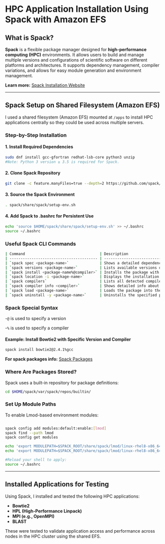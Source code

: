 # HPC Application Installation Using Spack with Amazon EFS

## What is Spack?

**Spack** is a flexible package manager designed for **high-performance computing (HPC)** environments. It allows users to build and manage multiple versions and configurations of scientific software on different platforms and architectures. It supports dependency management, compiler variations, and allows for easy module generation and environment management.

**Learn more:** [Spack Installation Website](https://spack-tutorial.readthedocs.io/en/latest/tutorial_basics.html)

---

## Spack Setup on Shared Filesystem (Amazon EFS)

I used a shared filesystem (Amazon EFS) mounted at `/apps` to install HPC applications centrally so they could be used across multiple servers.

### Step-by-Step Installation

#### 1. Install Required Dependencies
```bash
sudo dnf install gcc-gfortran redhat-lsb-core python3 unzip
#Note: Python 3 version ≥ 3.5 is required for Spack.
```
#### 2. Clone Spack Repository
```bash
git clone -c feature.manyFiles=true --depth=2 https://github.com/spack/spack.git
```

#### 3. Source the Spack Environment
```bash
. spack/share/spack/setup-env.sh
```

#### 4. Add Spack to .bashrc for Persistent Use
```bash
echo 'source $HOME/spack/share/spack/setup-env.sh' >> ~/.bashrc
source ~/.bashrc
```

### Useful Spack CLI Commands
```bash
| Command                                  | Description                                               |
| ---------------------------------------- | --------------------------------------------------------- |
| `spack spec <package-name>`              | Shows a detailed dependency graph and build plan          |
| `spack versions <package-name>`          | Lists available versions of the package                   |
| `spack install <package-name%@compiler>` | Installs the package with a specific version and compiler |
| `spack location -i <package-name>`       | Displays the installation path of a package               |
| `spack compilers`                        | Lists all detected compilers on the system                |
| `spack compiler info <compiler>`         | Shows detailed info about a specific compiler             |
| `spack load <package-name>`              | Loads the package into the current shell session          |
| `spack uninstall -y <package-name>`      | Uninstalls the specified package without confirmation     |
```
### Spack Special Syntax

-`@` is used to specify a version

-`%` is used to specify a compiler

#### Example: Install Bowtie2 with Specific Version and Compiler
```bash
spack install bowtie2@2.4.1%gcc
```

**For spack packages info:** [Spack Packages](https://packages.spack.io/)

### Where Are Packages Stored?
Spack uses a built-in repository for package definitions:

```bash
cd $HOME/spack/var/spack/repos/builtin/
```

### Set Up Module Paths
To enable Lmod-based environment modules:

```bash

spack config add modules:default:enable:[lmod]
spack find --path lmod
spack config get modules

echo 'export MODULEPATH=$SPACK_ROOT/share/spack/lmod/linux-rhel8-x86_64/Core:$MODULEPATH' >> ~/.bashrc
echo 'export MODULEPATH=$SPACK_ROOT/share/spack/lmod/linux-rhel8-x86_64:$MODULEPATH' >> ~/.bashrc

#Reload your shell to apply:
source ~/.bashrc
```
---

## Installed Applications for Testing

Using Spack, I installed and tested the following HPC applications:

- **Bowtie2**
- **HPL (High-Performance Linpack)**
- **MPI (e.g., OpenMPI)**
- **BLAST**

These were tested to validate application access and performance across nodes in the HPC cluster using the shared EFS.


